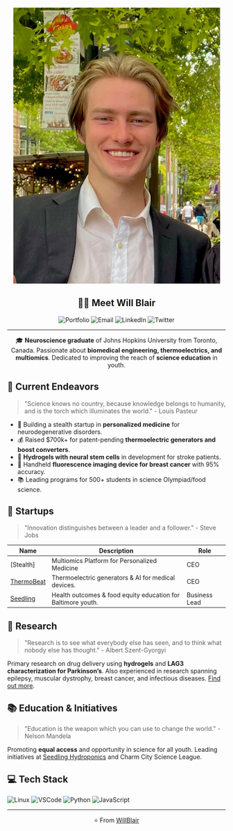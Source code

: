 
<div align="center">

![Will Blair](https://github.com/willblair0708/willblair0708/blob/main/profile/profile.jpg)

## 👋🔬 Meet Will Blair

![Portfolio](https://img.shields.io/badge/🌐-Portfolio-%230077B5?style=for-the-badge)
![Email](https://img.shields.io/badge/📧-Email-%23D14836?style=for-the-badge)
![LinkedIn](https://img.shields.io/badge/🔗-LinkedIn-blue?style=for-the-badge)
![Twitter](https://img.shields.io/badge/🐦-Twitter-1DA1F2?style=for-the-badge)

---

🎓 **Neuroscience graduate** of Johns Hopkins University from Toronto, Canada. Passionate about **biomedical engineering, thermoelectrics, and multiomics**. Dedicated to improving the reach of **science education** in youth.

</div>

## 🚀 Current Endeavors

> "Science knows no country, because knowledge belongs to humanity, and is the torch which illuminates the world." - Louis Pasteur

- 🔬 Building a stealth startup in **personalized medicine** for neurodegenerative disorders.
- 💰 Raised $700k+ for patent-pending **thermoelectric generators and boost converters**.
- 🧫 **Hydrogels with neural stem cells** in development for stroke patients.
- 🌈 Handheld **fluorescence imaging device for breast cancer** with 95% accuracy.
- 📚 Leading programs for 500+ students in science Olympiad/food science.

## 💼 Startups

> "Innovation distinguishes between a leader and a follower." - Steve Jobs

| Name | Description | Role |
| ---- | ----------- | ---- |
| [Stealth] | Multiomics Platform for Personalized Medicine | CEO |
| [ThermoBeat](http://www.thermobeat.com) | Thermoelectric generators & AI for medical devices. | CEO |
| [Seedling](http://www.seedlinghydroponic.com) | Health outcomes & food equity education for Baltimore youth. | Business Lead |

## 🧪 Research

> "Research is to see what everybody else has seen, and to think what nobody else has thought." - Albert Szent-Gyorgyi

Primary research on drug delivery using **hydrogels** and **LAG3 characterization for Parkinson’s**. Also experienced in research spanning epilepsy, muscular dystrophy, breast cancer, and infectious diseases. [Find out more](https://willjblair.com/portfolio).

## 📚 Education & Initiatives

> "Education is the weapon which you can use to change the world." - Nelson Mandela

Promoting **equal access** and opportunity in science for all youth. Leading initiatives at [Seedling Hydroponics](http://seedlinghydroponic.com) and Charm City Science League.

## 💻 Tech Stack

![Linux](https://img.shields.io/badge/OS-Linux-green?style=flat-square&logo=linux)
![VSCode](https://img.shields.io/badge/Editor-VSCode-blue?style=flat-square&logo=visual-studio-code)
![Python](https://img.shields.io/badge/Code-Python-yellow?style=flat-square&logo=python)
![JavaScript](https://img.shields.io/badge/Code-JavaScript-yellow?style=flat-square&logo=javascript)

---

<div align="center">

⭐️ From [WillBlair](https://github.com/willblair0708)

</div>
